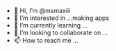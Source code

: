 - 👋 Hi, I’m @msmaxiii
- 👀 I’m interested in ...making apps
- 🌱 I’m currently learning ...
- 💞️ I’m looking to collaborate on ...
- 📫 How to reach me ...

<!---
msmaxiii/msmaxiii is a ✨ special ✨ repository because its `README.md` (this file) appears on your GitHub profile.
You can click the Preview link to take a look at your changes.
--->
